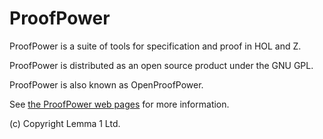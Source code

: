 ProofPower
==============

ProofPower is a suite of tools for specification and proof in HOL and Z.

ProofPower is distributed as an open source product under the GNU GPL.

ProofPower is also known as OpenProofPower.

See [the ProofPower web pages](http://www.lemma-one.com/ProofPower/index/index.html) for
more information.

(c) Copyright Lemma 1 Ltd.

